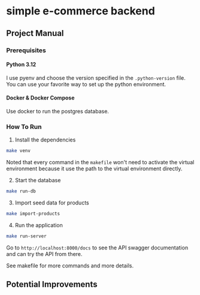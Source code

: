 # simple e-commerce backend

## Project Manual

### Prerequisites

#### Python 3.12

I use pyenv and choose the version specified in the `.python-version` file. You can use your favorite way to set up the python environment.

#### Docker & Docker Compose

Use docker to run the postgres database.

### How To Run

1. Install the dependencies

```bash
make venv
```

Noted that every command in the `makefile` won't need to activate the virtual environment because it use the path to the virtual environment directly.

2. Start the database

```bash
make run-db
```

3. Import seed data for products

```bash
make import-products
```

4. Run the application

```bash
make run-server
```

Go to `http://localhost:8000/docs` to see the API swagger documentation and can try the API from there.

See makefile for more commands and more details.

## Potential Improvements
